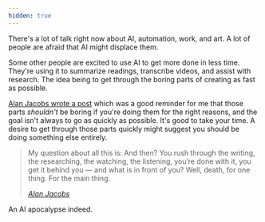 ```yaml
---
hidden: true
---
```


There's a lot of talk right now about AI, automation, work, and art. A lot of people are afraid that AI might displace them. 

Some other people are excited to use AI to get more done in less time. They're using it to summarize readings, transcribe videos, and assist with research. The idea being to get through the boring parts of creating as fast as possible. 

[Alan Jacobs wrote a post](https://blog.ayjay.org/and-then) which was a good reminder for me that those parts  _shouldn't_ be boring if you're doing them for the right reasons, and the goal isn't always to go as quickly as possible. It's good to take your time. A desire to get through those parts quickly might suggest you should be doing something else entirely.

> My question about all this is: And then? You rush through the writing, the researching, the watching, the listening, you’re done with it, you get it behind you — and what is in front of you? Well, death, for one thing. For the main thing.
>
> <cite>[Alan Jacobs](https://blog.ayjay.org/and-then)</cite>

An AI apocalypse indeed. 